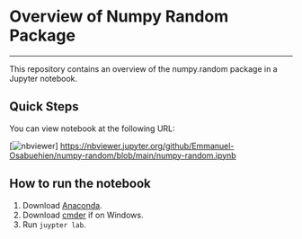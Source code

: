 # Overview of Numpy Random Package

***

This repository contains an overview of the numpy.random package in a Jupyter notebook.

## Quick Steps

You can view notebook at the following URL:

[![nbviewer](https://raw.githubusercontent.com/jupyter/design/master/logos/Badges/nbviewer_badge.svg)]
https://nbviewer.jupyter.org/github/Emmanuel-Osabuehien/numpy-random/blob/main/numpy-random.ipynb

## How to run the notebook

1. Download [Anaconda]().
2. Download [cmder]() if on Windows.
3. Run `juypter lab`.